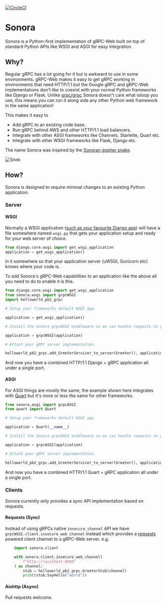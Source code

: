 [![CircleCI](https://circleci.com/gh/public/sonora.svg?style=svg)](https://circleci.com/gh/public/sonora)

# Sonora

Sonora is a Python-first implementation of gRPC-Web built on top of standard Python APIs like WSGI and ASGI for easy integration.

## Why?

Regular gRPC has a lot going for it but is awkward to use in some environments. gRPC-Web makes it easy to get gRPC working in
environments that need HTTP/1.1 but the Google gRPC and gRPC-Web implementations don't like to coexist with your normal Python
frameworks like Django or Flask. Unlike [grpc/grpc](https://github.com/grpc/grpc) Sonora doesn't care what ioloop you use, this
means you can run it along side any other Python web framework in the same application!

This makes it easy to

- Add gRPC to an existing code base.
- Run gRPC behind AWS and other HTTP/1.1 load balancers.
- Integrate with other ASGI frameworks like Channels, Starlette, Quart etc.
- Integrate with other WSGI frameworks like Flask, Django etc.

The name Sonora was inspired by the [Sonoran gopher snake](https://en.wikipedia.org/wiki/Pituophis_catenifer_affinis).

![Snek](https://i.imgur.com/eqhQnlY.jpg)

## How?

Sonora is designed to require minimal changes to an existing Python application.

### Server

#### WSGI

Normally a WSGI application ([such as your favourite Django app](https://docs.djangoproject.com/en/2.2/howto/deployment/wsgi/)) will have a file somewhere named `wsgi.py`
that gets your application setup and ready for your web server of choice.

```python
from django.core.wsgi import get_wsgi_application
application = get_wsgi_application()
```

in it somewhere so that your application server (uWSGI, Gunicorn etc) knows where your code is.

To add Sonora's gRPC-Web capabilities to an application like the above all you need to do to enable it is this.

```python
from django.core.wsgi import get_wsgi_application
from sonora.wsgi import grpcWSGI
import helloworld_pb2_grpc

# Setup your frameworks default WSGI app.

application = get_wsgi_application()

# Install the Sonora grpcWSGI middleware so we can handle requests to gRPC's paths.

application = grpcWSGI(application)

# Attach your gRPC server implementation.

helloworld_pb2_grpc.add_GreeterServicer_to_server(Greeter(), application)
```

And now you have a combined HTTP/1.1 Django + gRPC application all under a single port.

#### ASGI

For ASGI things are mostly the same, the example shown here integrates with [Quart](https://github.com/pgjones/quart) but it's more or less the same for other frameworks.

```python
from sonora.asgi import grpcASGI
from quart import Quart

# Setup your frameworks default ASGI app.

application = Quart(__name__)

# Install the Sonora grpcASGI middleware so we can handle requests to gRPC's paths.

application = grpcASGI(application)

# Attach your gRPC server implementation.

helloworld_pb2_grpc.add_GreeterServicer_to_server(Greeter(), application)
```

And now you have a combined HTTP/1.1 Quart + gRPC application all under a single port.

### Clients

Sonora currently only provides a sync API implementation based on requests.

#### Requests (Sync)

Instead of using gRPCs native `insecure_channel` API we have `grpcWSGI.client.insecure_web_channel` instead which provides a [requests](https://github.com/kennethreitz/requests) powered client channel to a gRPC-Web server. e.g.

```python
    import sonora.client

    with sonora.client.insecure_web_channel(
        f"http://localhost:8080"
    ) as channel:
        stub = helloworld_pb2_grpc.GreeterStub(channel)
        print(stub.SayHello("world"))
```

#### Aiohttp (Async)

Pull requests welcome.
